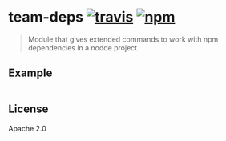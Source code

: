 # team-deps [![travis][travis_img]][travis_url] [![npm][npm_img]][npm_url]

> Module that gives extended commands to work with npm dependencies in a nodde project

## Example

```javascript
```

## License

Apache 2.0

[travis_img]: https://img.shields.io/travis/mongodb-js/team-deps.svg
[travis_url]: https://travis-ci.org/mongodb-js/team-deps
[npm_img]: https://img.shields.io/npm/v/team-deps.svg
[npm_url]: https://npmjs.org/package/team-deps
